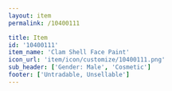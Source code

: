 ```yaml
---
layout: item
permalink: /10400111

title: Item
id: '10400111'
item_name: 'Clam Shell Face Paint'
icon_url: 'item/icon/customize/10400111.png'
sub_header: ['Gender: Male', 'Cosmetic']
footer: ['Untradable, Unsellable']
---
```

